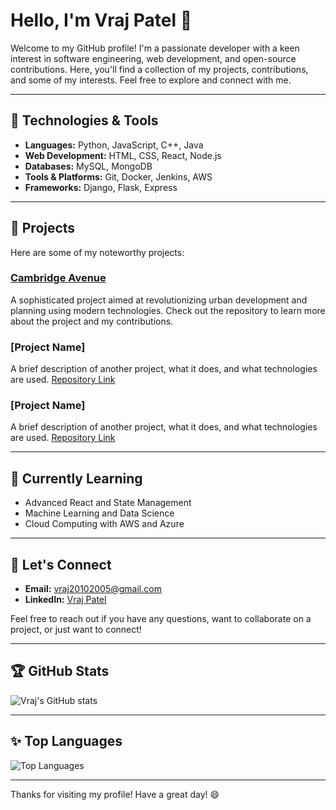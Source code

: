 # Hello, I'm Vraj Patel 👋

Welcome to my GitHub profile! I'm a passionate developer with a keen interest in software engineering, web development, and open-source contributions. Here, you'll find a collection of my projects, contributions, and some of my interests. Feel free to explore and connect with me.

---

## 🔧 Technologies & Tools
- **Languages:** Python, JavaScript, C++, Java
- **Web Development:** HTML, CSS, React, Node.js
- **Databases:** MySQL, MongoDB
- **Tools & Platforms:** Git, Docker, Jenkins, AWS
- **Frameworks:** Django, Flask, Express

---

## 📂 Projects
Here are some of my noteworthy projects:

### [Cambridge Avenue](https://github.com/vraj2010/Cambridge-Avenue)
A sophisticated project aimed at revolutionizing urban development and planning using modern technologies. Check out the repository to learn more about the project and my contributions.

### [Project Name]
A brief description of another project, what it does, and what technologies are used. [Repository Link](#)

### [Project Name]
A brief description of another project, what it does, and what technologies are used. [Repository Link](#)

---

## 🌱 Currently Learning
- Advanced React and State Management
- Machine Learning and Data Science
- Cloud Computing with AWS and Azure

---

## 💬 Let's Connect
- **Email:** [vraj20102005@gmail.com](mailto:vraj20102005@gmail.com)
- **LinkedIn:** [Vraj Patel]([https://www.linkedin.com/in/vraj-patel-41548b243](https://www.linkedin.com/in/vraj-patel-41548b243))

Feel free to reach out if you have any questions, want to collaborate on a project, or just want to connect!

---

## 🏆 GitHub Stats
![Vraj's GitHub stats](https://github-readme-stats.vercel.app/api?username=vraj2010&show_icons=true&theme=radical)

---

## ✨ Top Languages
![Top Languages](https://github-readme-stats.vercel.app/api/top-langs/?username=vraj2010&layout=compact&theme=radical)

---

Thanks for visiting my profile! Have a great day! 😄

